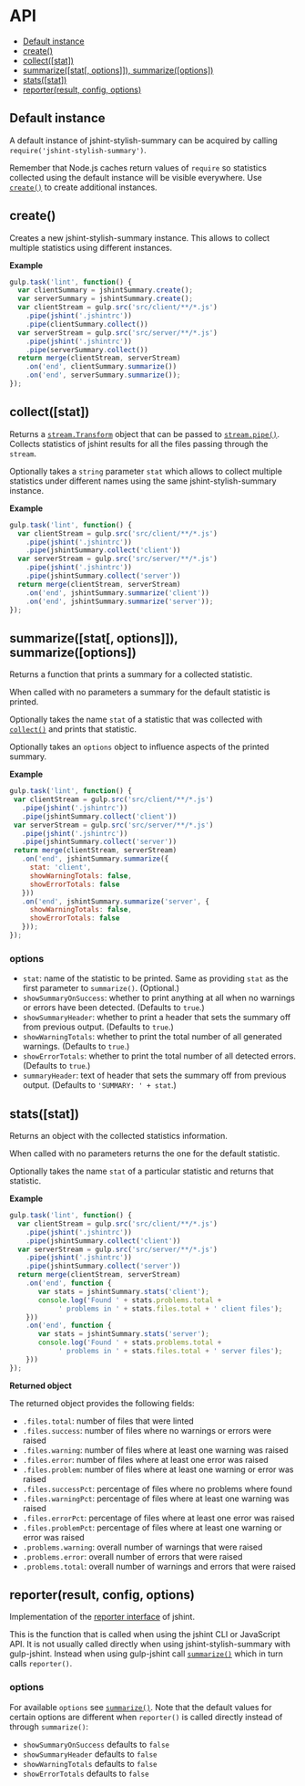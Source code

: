 # API

* [Default instance](API.md#default-instance)
* [create()](API.md#create)
* [collect([stat])](API.md#collectstat)
* [summarize([stat[, options]]), summarize([options])](API.md#summarizestat-options-summarizeoptions)
* [stats([stat])](API.md#statsstat)
* [reporter(result, config, options)](API.md#reporterresult-config-options)

## Default instance

A default instance of jshint-stylish-summary can be acquired by calling `require('jshint-stylish-summary')`.

Remember that Node.js caches return values of `require` so statistics collected using the default instance will be visible everywhere. Use [`create()`](#create) to create additional instances.

## create()

Creates a new jshint-stylish-summary instance. This allows to collect multiple statistics using different instances.

**Example**

```js
gulp.task('lint', function() {
  var clientSummary = jshintSummary.create();
  var serverSummary = jshintSummary.create();
  var clientStream = gulp.src('src/client/**/*.js')
    .pipe(jshint('.jshintrc'))
    .pipe(clientSummary.collect())
  var serverStream = gulp.src('src/server/**/*.js')
    .pipe(jshint('.jshintrc'))
    .pipe(serverSummary.collect())
  return merge(clientStream, serverStream)
    .on('end', clientSummary.summarize())
    .on('end', serverSummary.summarize());
});
```

## collect([stat])

Returns a [`stream.Transform`](https://nodejs.org/api/stream.html#stream_class_stream_transform) object that can be passed to [`stream.pipe()`](https://nodejs.org/api/stream.html#stream_readable_pipe_destination_options). Collects statistics of jshint results for all the files passing through the `stream`.

Optionally takes a `string` parameter `stat` which allows to collect multiple statistics under different names using the same jshint-stylish-summary instance.

**Example**

```js
gulp.task('lint', function() {
  var clientStream = gulp.src('src/client/**/*.js')
    .pipe(jshint('.jshintrc'))
    .pipe(jshintSummary.collect('client'))
  var serverStream = gulp.src('src/server/**/*.js')
    .pipe(jshint('.jshintrc'))
    .pipe(jshintSummary.collect('server'))
  return merge(clientStream, serverStream)
    .on('end', jshintSummary.summarize('client'))
    .on('end', jshintSummary.summarize('server'));
});
```

## summarize([stat[, options]]), summarize([options])

Returns a function that prints a summary for a collected statistic.

When called with no parameters a summary for the default statistic is printed.

Optionally takes the name `stat` of a statistic that was collected with [`collect()`](#collectstat) and prints that statistic.

Optionally takes an `options` object to influence aspects of the printed summary.

**Example**

 ```js
gulp.task('lint', function() {
  var clientStream = gulp.src('src/client/**/*.js')
    .pipe(jshint('.jshintrc'))
    .pipe(jshintSummary.collect('client'))
  var serverStream = gulp.src('src/server/**/*.js')
    .pipe(jshint('.jshintrc'))
    .pipe(jshintSummary.collect('server'))
  return merge(clientStream, serverStream)
    .on('end', jshintSummary.summarize({
      stat: 'client',
      showWarningTotals: false,
      showErrorTotals: false
    }))
    .on('end', jshintSummary.summarize('server', {
      showWarningTotals: false,
      showErrorTotals: false
    }));
});
```

### options

- `stat`: name of the statistic to be printed. Same as providing `stat` as the first parameter to `summarize()`. (Optional.)
- `showSummaryOnSuccess`: whether to print anything at all when no warnings or errors have been detected. (Defaults to `true`.)
- `showSummaryHeader`: whether to print a header that sets the summary off from previous output. (Defaults to `true`.)
- `showWarningTotals`: whether to print the total number of all generated warnings. (Defaults to `true`.)
- `showErrorTotals`: whether to print the total number of all detected errors. (Defaults to `true`.)
- `summaryHeader`: text of header that sets the summary off from previous output. (Defaults to `'SUMMARY: ' + stat`.)

## stats([stat])

Returns an object with the collected statistics information.

When called with no parameters returns the one for the default statistic.

Optionally takes the name `stat` of a particular statistic and returns that statistic.

**Example**

```js
gulp.task('lint', function() {
  var clientStream = gulp.src('src/client/**/*.js')
    .pipe(jshint('.jshintrc'))
    .pipe(jshintSummary.collect('client'))
  var serverStream = gulp.src('src/server/**/*.js')
    .pipe(jshint('.jshintrc'))
    .pipe(jshintSummary.collect('server'))
  return merge(clientStream, serverStream)
    .on('end', function {
       var stats = jshintSummary.stats('client');
       console.log('Found ' + stats.problems.total +
            ' problems in ' + stats.files.total + ' client files');
    }))
    .on('end', function {
       var stats = jshintSummary.stats('server');
       console.log('Found ' + stats.problems.total +
            ' problems in ' + stats.files.total + ' server files');
    }))
});
```

**Returned object**

The returned object provides the following fields:

- `.files.total`: number of files that were linted
- `.files.success`: number of files where no warnings or errors were raised
- `.files.warning`: number of files where at least one warning was raised
- `.files.error`: number of files where at least one error was raised
- `.files.problem`: number of files where at least one warning or error was raised
- `.files.successPct`: percentage of files where no problems where found
- `.files.warningPct`: percentage of files where at least one warning was raised
- `.files.errorPct`: percentage of files where at least one error was raised
- `.files.problemPct`: percentage of files where at least one warning or error was raised
- `.problems.warning`: overall number of warnings that were raised
- `.problems.error`: overall number of errors that were raised
- `.problems.total`: overall number of warnings and errors that were raised

## reporter(result, config, options)

Implementation of the [reporter interface](http://jshint.com/docs/reporters/) of jshint.

This is the function that is called when using the jshint CLI or JavaScript API. It is not usually called directly when using jshint-stylish-summary with gulp-jshint. Instead when using gulp-jshint call [`summarize()`](#summarizestat-options-summarizeoptions) which in turn calls `reporter()`.

### options

For available `options` see [`summarize()`](#summarizestat-options-summarizeoptions). Note that the default values for certain options are different when `reporter()` is called directly instead of through `summarize()`:

- `showSummaryOnSuccess` defaults to `false`
- `showSummaryHeader` defaults to `false`
- `showWarningTotals` defaults to `false`
- `showErrorTotals` defaults to `false`
